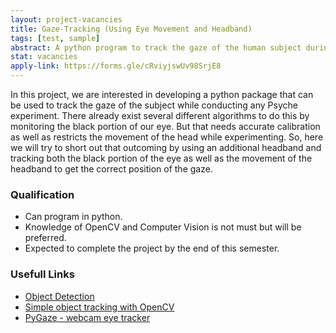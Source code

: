 ```yaml
---
layout: project-vacancies
title: Gaze-Tracking (Using Eye Movement and Headband)
tags: [test, sample]
abstract: A python program to track the gaze of the human subject during a 'Psych' experiment
stat: vacancies
apply-link: https://forms.gle/cRviyjswUv98SrjE8
---
```

In this project, we are interested in developing a python package that can be used to track the gaze of the subject while conducting any Psyche experiment. There already exist several different algorithms to do this by monitoring the black portion of our eye. But that needs accurate calibration as well as restricts the movement of the head while experimenting. So, here we will try to short out that outcoming by using an additional headband and tracking both the black portion of the eye as well as the movement of the headband to get the correct position of the gaze.

### Qualification
* Can program in python.
* Knowledge of OpenCV and Computer Vision is not must but will be preferred.
* Expected to complete the project by the end of this semester.

### Usefull Links
* [Object Detection](https://opencv-python-tutroals.readthedocs.io/en/latest/py_tutorials/py_objdetect/py_table_of_contents_objdetect/py_table_of_contents_objdetect.html)
* [Simple object tracking with OpenCV](https://www.pyimagesearch.com/2018/07/23/simple-object-tracking-with-opencv/)
* [PyGaze - webcam eye tracker](https://github.com/esdalmaijer/webcam-eyetracker/tree/master/PyOpenCV)

